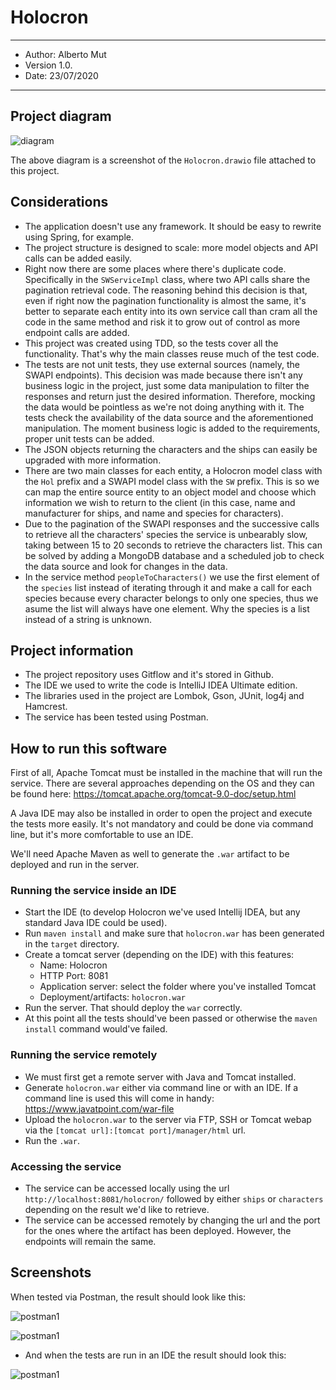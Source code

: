 # Holocron

-----

- Author: Alberto Mut
- Version 1.0. 
- Date: 23/07/2020

-----------

## Project diagram

![diagram](./img/diagram.png)

The above diagram is a screenshot of the `Holocron.drawio` file attached to this project.

## Considerations

- The application doesn't use any framework. It should be easy to rewrite using Spring, for example.
- The project structure is designed to scale: more model objects and API calls can be added easily.
- Right now there are some places where there's duplicate code. Specifically in the `SWServiceImpl` class, where two API calls share the pagination retrieval code. The reasoning behind this decision is that, even if right now the pagination functionality is almost the same, it's better to separate each entity into its own service call than cram all the code in the same method and risk it to grow out of control as more endpoint calls are added.
- This project was created using TDD, so the tests cover all the functionality. That's why the main classes reuse much of the test code.
- The tests are not unit tests, they use external sources (namely, the SWAPI endpoints). This decision was made because there isn't any business logic in the project, just some data manipulation to filter the responses and return just the desired information. Therefore, mocking the data would be pointless as we're not doing anything with it. The tests check the availability of the data source and the aforementioned manipulation. The moment business logic is added to the requirements, proper unit tests can be added.
- The JSON objects returning the characters and the ships can easily be upgraded with more information.
- There are two main classes for each entity, a Holocron model class with the `Hol` prefix and a SWAPI model class with the `SW` prefix. This is so we can map the entire source entity to an object model and choose which information we wish to return to the client (in this case, name and manufacturer for ships, and name and species for characters).
- Due to the pagination of the SWAPI responses and the successive calls to retrieve all the characters' species the service is unbearably slow, taking between 15 to 20 seconds to retrieve the characters list. This can be solved by adding a MongoDB database and a scheduled job to check the data source and look for changes in the data.
- In the service method `peopleToCharacters()` we use the first element of the `species` list instead of iterating through it and make a call for each species because every character belongs to only one species, thus we asume the list will always have one element. Why the species is a list instead of a string is unknown.

## Project information

- The project repository uses Gitflow and it's stored in Github.
- The IDE we used to write the code is IntelliJ IDEA Ultimate edition.
- The libraries used in the project are Lombok, Gson, JUnit, log4j and Hamcrest.
- The service has been tested using Postman.

## How to run this software

First of all, Apache Tomcat must be installed in the machine that will run the service. There are several approaches depending on the OS and they can be found here: https://tomcat.apache.org/tomcat-9.0-doc/setup.html

A Java IDE may also be installed in order to open the project and execute the tests more easily. It's not mandatory and could be done via command line, but it's more comfortable to use an IDE.

We'll need Apache Maven as well to generate the `.war` artifact to be deployed and run in the server.

### Running the service inside an IDE

- Start the IDE (to develop Holocron we've used Intellij IDEA, but any standard Java IDE could be used).
- Run `maven install` and make sure that `holocron.war` has been generated in the `target` directory.
- Create a tomcat server (depending on the IDE) with this features:
  - Name: Holocron
  - HTTP Port: 8081
  - Application server: select the folder where you've installed Tomcat
  - Deployment/artifacts: `holocron.war`
- Run the server. That should deploy the `war` correctly.
- At this point all the tests should've been passed or otherwise the `maven install` command would've failed.

### Running the service remotely

- We must first get a remote server with Java and Tomcat installed. 
- Generate `holocron.war` either via command line or with an IDE. If a command line is used this will come in handy: https://www.javatpoint.com/war-file
- Upload the `holocron.war` to the server via FTP, SSH or Tomcat webap via the `[tomcat url]:[tomcat port]/manager/html` url. 
- Run the `.war`.

### Accessing the service

- The service can be accessed locally using the url `http://localhost:8081/holocron/` followed by either `ships` or `characters` depending on the result we'd like to retrieve.
- The service can be accessed remotely by changing the url and the port for the ones where the artifact has been deployed. However, the endpoints will remain the same.

## Screenshots

When tested via Postman, the result should look like this:

![postman1](./img/postman1.png)

![postman1](./img/postman2.png)

- And when the tests are run in an IDE the result should look this:

![postman1](./img/ide.png)